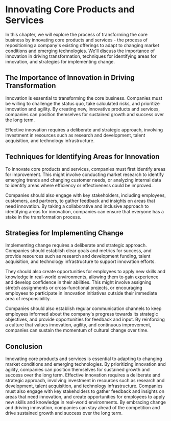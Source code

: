 Innovating Core Products and Services
================================================================================

In this chapter, we will explore the process of transforming the core business by innovating core products and services - the process of repositioning a company's existing offerings to adapt to changing market conditions and emerging technologies. We'll discuss the importance of innovation in driving transformation, techniques for identifying areas for innovation, and strategies for implementing change.

The Importance of Innovation in Driving Transformation
------------------------------------------------------

Innovation is essential to transforming the core business. Companies must be willing to challenge the status quo, take calculated risks, and prioritize innovation and agility. By creating new, innovative products and services, companies can position themselves for sustained growth and success over the long term.

Effective innovation requires a deliberate and strategic approach, involving investment in resources such as research and development, talent acquisition, and technology infrastructure.

Techniques for Identifying Areas for Innovation
-----------------------------------------------

To innovate core products and services, companies must first identify areas for improvement. This might involve conducting market research to identify emerging trends and changing customer needs, or analyzing internal data to identify areas where efficiency or effectiveness could be improved.

Companies should also engage with key stakeholders, including employees, customers, and partners, to gather feedback and insights on areas that need innovation. By taking a collaborative and inclusive approach to identifying areas for innovation, companies can ensure that everyone has a stake in the transformation process.

Strategies for Implementing Change
----------------------------------

Implementing change requires a deliberate and strategic approach. Companies should establish clear goals and metrics for success, and provide resources such as research and development funding, talent acquisition, and technology infrastructure to support innovation efforts.

They should also create opportunities for employees to apply new skills and knowledge in real-world environments, allowing them to gain experience and develop confidence in their abilities. This might involve assigning stretch assignments or cross-functional projects, or encouraging employees to participate in innovation initiatives outside their immediate area of responsibility.

Companies should also establish regular communication channels to keep employees informed about the company's progress towards its strategic objectives, and provide opportunities for feedback and input. By reinforcing a culture that values innovation, agility, and continuous improvement, companies can sustain the momentum of cultural change over time.

Conclusion
----------

Innovating core products and services is essential to adapting to changing market conditions and emerging technologies. By prioritizing innovation and agility, companies can position themselves for sustained growth and success over the long term. Effective innovation requires a deliberate and strategic approach, involving investment in resources such as research and development, talent acquisition, and technology infrastructure. Companies must also engage with key stakeholders to gather feedback and insights on areas that need innovation, and create opportunities for employees to apply new skills and knowledge in real-world environments. By embracing change and driving innovation, companies can stay ahead of the competition and drive sustained growth and success over the long term.
